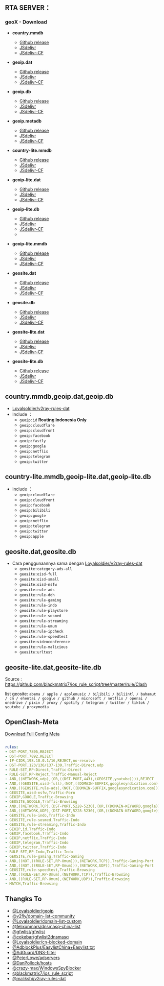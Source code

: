 ## **RTA SERVER**：

### geoX - Download
- **country.mmdb**
  - [Github release](https://github.com/rtaserver/meta-rules-dat/releases/download/latest/country.mmdb)
  - [JSdelivr](https://cdn.jsdelivr.net/gh/rtaserver/meta-rules-dat@release/country.mmdb)
  - [JSdelivr-CF](https://testingcf.jsdelivr.net/gh/rtaserver/meta-rules-dat@release/country.mmdb)
  
- **geoip.dat**
  - [Github release](https://github.com/rtaserver/meta-rules-dat/releases/download/latest/geoip.dat)
  - [JSdelivr](https://cdn.jsdelivr.net/gh/rtaserver/meta-rules-dat@release/geoip.dat)
  - [JSdelivr-CF](https://testingcf.jsdelivr.net/gh/rtaserver/meta-rules-dat@release/geoip.dat)

- **geoip.db**
  - [Github release](https://github.com/rtaserver/meta-rules-dat/releases/download/latest/geoip.db)
  - [JSdelivr](https://cdn.jsdelivr.net/gh/rtaserver/meta-rules-dat@release/geoip.db)
  - [JSdelivr-CF](https://testingcf.jsdelivr.net/gh/rtaserver/meta-rules-dat@release/geoip.db)

- **geoip.metadb**
  - [Github release](https://github.com/rtaserver/meta-rules-dat/releases/download/latest/geoip.metadb)
  - [JSdelivr](https://cdn.jsdelivr.net/gh/rtaserver/meta-rules-dat@release/geoip.metadb)
  - [JSdelivr-CF](https://testingcf.jsdelivr.net/gh/rtaserver/meta-rules-dat@release/geoip.metadb)

- **country-lite.mmdb**
  - [Github release](https://github.com/rtaserver/meta-rules-dat/releases/download/latest/country-lite.mmdb)
  - [JSdelivr](https://cdn.jsdelivr.net/gh/rtaserver/meta-rules-dat@release/country-lite.mmdb)
  - [JSdelivr-CF](https://testingcf.jsdelivr.net/gh/rtaserver/meta-rules-dat@release/country-lite.mmdb)
  
- **geoip-lite.dat**
  - [Github release](https://github.com/rtaserver/meta-rules-dat/releases/download/latest/geoip-lite.dat)
  - [JSdelivr](https://cdn.jsdelivr.net/gh/rtaserver/meta-rules-dat@release/geoip-lite.dat)
  - [JSdelivr-CF](https://testingcf.jsdelivr.net/gh/rtaserver/meta-rules-dat@release/geoip-lite.dat)

- **geoip-lite.db**
  - [Github release](https://github.com/rtaserver/meta-rules-dat/releases/download/latest/geoip-lite.db)
  - [JSdelivr](https://cdn.jsdelivr.net/gh/rtaserver/meta-rules-dat@release/geoip-lite.db)
  - [JSdelivr-CF](https://testingcf.jsdelivr.net/gh/rtaserver/meta-rules-dat@release/geoip-lite.db)
  - 
- **geoip-lite.mmdb**
  - [Github release](https://github.com/rtaserver/meta-rules-dat/releases/download/latest/geoip-lite.mmdb)
  - [JSdelivr](https://cdn.jsdelivr.net/gh/rtaserver/meta-rules-dat@release/geoip-lite.mmdb)
  - [JSdelivr-CF](https://testingcf.jsdelivr.net/gh/rtaserver/meta-rules-dat@release/geoip-lite.mmdb)
  
- **geosite.dat**
  - [Github release](https://github.com/rtaserver/meta-rules-dat/releases/download/latest/geosite.dat)
  - [JSdelivr](https://cdn.jsdelivr.net/gh/rtaserver/meta-rules-dat@release/geosite.dat)
  - [JSdelivr-CF](https://testingcf.jsdelivr.net/gh/rtaserver/meta-rules-dat@release/geosite.dat)

- **geosite.db**
  - [Github release](https://github.com/rtaserver/meta-rules-dat/releases/download/latest/geosite.db)
  - [JSdelivr](https://cdn.jsdelivr.net/gh/rtaserver/meta-rules-dat@release/geosite.db)
  - [JSdelivr-CF](https://testingcf.jsdelivr.net/gh/rtaserver/meta-rules-dat@release/geosite.db)

- **geosite-lite.dat**
  - [Github release](https://github.com/rtaserver/meta-rules-dat/releases/download/latest/geosite-lite.dat)
  - [JSdelivr](https://cdn.jsdelivr.net/gh/rtaserver/meta-rules-dat@release/geosite-lite.dat)
  - [JSdelivr-CF](https://testingcf.jsdelivr.net/gh/rtaserver/meta-rules-dat@release/geosite-lite.dat)

- **geosite-lite.db**
  - [Github release](https://github.com/rtaserver/meta-rules-dat/releases/download/latest/geosite-lite.db)
  - [JSdelivr](https://cdn.jsdelivr.net/gh/rtaserver/meta-rules-dat@release/geosite-lite.db)
  - [JSdelivr-CF](https://testingcf.jsdelivr.net/gh/rtaserver/meta-rules-dat@release/geosite-lite.db)

    
## **country.mmdb,geoip.dat,geoip.db**

- [Loyalsoldier/v2ray-rules-dat](https://github.com/Loyalsoldier/v2ray-rules-dat)
- Include ：
  - `geoip:id` **Routing Indonesia Only**
  - `geoip:cloudflare`
  - `geoip:cloudfront`
  - `geoip:facebook`
  - `geoip:fastly`
  - `geoip:google`
  - `geoip:netflix`
  - `geoip:telegram`
  - `geoip:twitter`

## **country-lite.mmdb,geoip-lite.dat,geoip-lite.db** 

- Include ：
  - `geoip:cloudflare`
  - `geoip:cloudfront`
  - `geoip:facebook`
  - `geoip:bilibili`
  - `geoip:google`
  - `geoip:netflix`
  - `geoip:telegram`
  - `geoip:twitter`
  - `geoip:apple`

## **geosite.dat,geosite.db**

- Cara penggunaannya sama dengan [Loyalsoldier/v2ray-rules-dat](https://github.com/Loyalsoldier/v2ray-rules-dat)  
  - `geosite:category-ads-all`
  - `geosite:oisd-full`
  - `geosite:oisd-small`
  - `geosite:oisd-nsfw`
  - `geosite:rule-ads`
  - `geosite:rule-doh`
  - `geosite:rule-gaming`
  - `geosite:rule-indo`
  - `geosite:rule-playstore`
  - `geosite:rule-sosmed`
  - `geosite:rule-streaming`
  - `geosite:rule-umum`
  - `geosite:rule-ipcheck`
  - `geosite:rule-speedtest`
  - `geosite:videoconference`
  - `geosite:rule-malicious`
  - `geosite:urltest`


## **geosite-lite.dat,geosite-lite.db**

Source : https://github.com/blackmatrix7/ios_rule_script/tree/master/rule/Clash

list geosite: `abema / apple / applemusic / bilibili / biliintl / bahamut / cn / ehentai / google / github / microsoft / netflix / openai / onedrive / pixiv / proxy / spotify / telegram / twitter / tiktok / youtube / proxymedia`


## **OpenClash-Meta**

[Download Full Config Meta](https://github.com/rtaserver/Config-Open-ClashMeta?tab=readme-ov-file#----config-openclash---meta-kernel)
```yaml

rules:
- DST-PORT,7895,REJECT
- DST-PORT,7892,REJECT
- IP-CIDR,198.18.0.1/16,REJECT,no-resolve
- DST-PORT,123/136/137-139,Traffic-Direct,udp
- RULE-SET,RP-Direct,Traffic-Direct
- RULE-SET,RP-Reject,Traffic-Manual-Reject
- AND,((NETWORK,udp),(OR,((DST-PORT,443),(GEOSITE,youtube)))),REJECT
- AND,((GEOSITE,oisd-full),(NOT,((DOMAIN-SUFFIX,googlesyndication.com)))),Traffic-Ads
- AND,((GEOSITE,rule-ads),(NOT,((DOMAIN-SUFFIX,googlesyndication.com)))),Traffic-Ads
- GEOSITE,oisd-nsfw,Traffic-Porn
- GEOIP,GOOGLE,Traffic-Browsing
- GEOSITE,GOOGLE,Traffic-Browsing
- AND,((NETWORK,TCP),(DST-PORT,5228-5230),(OR,((DOMAIN-KEYWORD,google)))),Traffic-Browsing
- AND,((NETWORK,UDP),(DST-PORT,5228-5230),(OR,((DOMAIN-KEYWORD,google)))),Traffic-Browsing
- GEOSITE,rule-indo,Traffic-Indo
- GEOSITE,rule-sosmed,Traffic-Indo
- GEOSITE,rule-streaming,Traffic-Indo
- GEOIP,id,Traffic-Indo
- GEOIP,facebook,Traffic-Indo
- GEOIP,netflix,Traffic-Indo
- GEOIP,telegram,Traffic-Indo
- GEOIP,twitter,Traffic-Indo
- RULE-SET,RP-Indo,Traffic-Indo
- GEOSITE,rule-gaming,Traffic-Gaming
- AND,((NOT,((RULE-SET,RP-Umum))),(NETWORK,TCP)),Traffic-Gaming-Port
- AND,((NOT,((RULE-SET,RP-Umum))),(NETWORK,UDP)),Traffic-Gaming-Port
- GEOSITE,rule-speedtest,Traffic-Browsing
- AND,((RULE-SET,RP-Umum),(NETWORK,TCP)),Traffic-Browsing
- AND,((RULE-SET,RP-Umum),(NETWORK,UDP)),Traffic-Browsing
- MATCH,Traffic-Browsing
```

## Thangks To

- [@Loyalsoldier/geoip](https://github.com/Loyalsoldier/geoip)
- [@v2fly/domain-list-community](https://github.com/v2fly/domain-list-community)
- [@Loyalsoldier/domain-list-custom](https://github.com/Loyalsoldier/domain-list-custom)
- [@felixonmars/dnsmasq-china-list](https://github.com/felixonmars/dnsmasq-china-list)
- [@gfwlist/gfwlist](https://github.com/gfwlist/gfwlist)
- [@cokebar/gfwlist2dnsmasq](https://github.com/cokebar/gfwlist2dnsmasq)
- [@Loyalsoldier/cn-blocked-domain](https://github.com/Loyalsoldier/cn-blocked-domain)
- [@AdblockPlus/EasylistChina+Easylist.txt](https://easylist-downloads.adblockplus.org/easylistchina+easylist.txt)
- [@AdGuard/DNS-filter](https://kb.adguard.com/en/general/adguard-ad-filters#dns-filter)
- [@PeterLowe/adservers](https://pgl.yoyo.org/adservers)
- [@DanPollock/hosts](https://someonewhocares.org/hosts)
- [@crazy-max/WindowsSpyBlocker](https://github.com/crazy-max/WindowsSpyBlocker)
- [@blackmatrix7/ios_rule_script](https://github.com/blackmatrix7/ios_rule_script)
- [@malikshi/v2ray-rules-dat](https://github.com/malikshi/v2ray-rules-dat)
